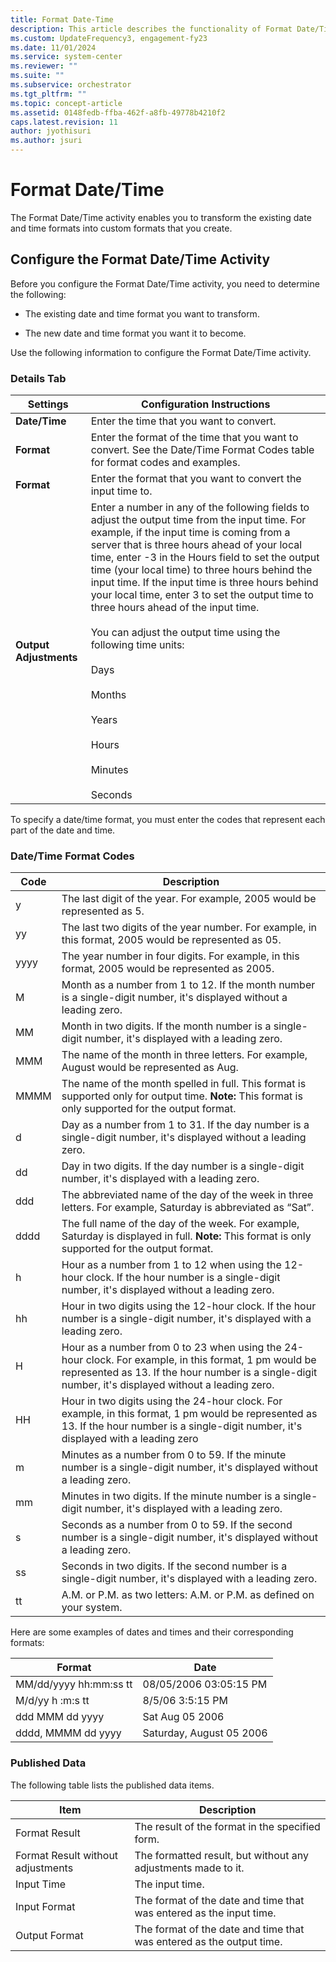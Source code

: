 ```yaml
---
title: Format Date-Time
description: This article describes the functionality of Format Date/Time activity.
ms.custom: UpdateFrequency3, engagement-fy23
ms.date: 11/01/2024
ms.service: system-center
ms.reviewer: ""
ms.suite: ""
ms.subservice: orchestrator
ms.tgt_pltfrm: ""
ms.topic: concept-article
ms.assetid: 0148fedb-ffba-462f-a8fb-49778b4210f2
caps.latest.revision: 11
author: jyothisuri
ms.author: jsuri
---
```

# Format Date/Time

The Format Date/Time activity enables you to transform the existing date and time formats into custom formats that you create.  

## Configure the Format Date/Time Activity

 Before you configure the Format Date/Time activity, you need to determine the following:  

- The existing date and time format you want to transform.  

- The new date and time format you want it to become.  

Use the following information to configure the Format Date/Time activity.  

### Details Tab  

|Settings|Configuration Instructions|  
|--------------|--------------------------------|  
|**Date/Time**|Enter the time that you want to convert.|  
|**Format**|Enter the format of the time that you want to convert. See the Date/Time Format Codes table for format codes and examples.|  
|**Format**|Enter the format that you want to convert the input time to.|  
|**Output Adjustments**|Enter a number in any of the following fields to adjust the output time from the input time. For example, if the input time is coming from a server that is three hours ahead of your local time, enter -3 in the Hours field to set the output time (your local time) to three hours behind the input time. If the input time is three hours behind your local time, enter 3 to set the output time to three hours ahead of the input time.<br /><br /> You can adjust the output time using the following time units:<br /><br /> Days<br /><br /> Months<br /><br /> Years<br /><br /> Hours<br /><br /> Minutes<br /><br /> Seconds|  

 To specify a date/time format, you must enter the codes that represent each part of the date and time.  

### Date/Time Format Codes

|Code|Description|  
|----------|-----------------|  
|y|The last digit of the year. For example, 2005 would be represented as 5.|  
|yy|The last two digits of the year number. For example, in this format, 2005 would be represented as 05.|  
|yyyy|The year number in four digits. For example, in this format, 2005 would be represented as 2005.|  
|M|Month as a number from 1 to 12. If the month number is a single-digit number, it's displayed without a leading zero.|  
|MM|Month in two digits. If the month number is a single-digit number, it's displayed with a leading zero.|  
|MMM|The name of the month in three letters. For example, August would be represented as Aug.|  
|MMMM|The name of the month spelled in full. This format is supported only for output time. **Note:** This format is only supported for the output format.|  
|d|Day as a number from 1 to 31. If the day number is a single-digit number, it's displayed without a leading zero.|  
|dd|Day in two digits. If the day number is a single-digit number, it's displayed with a leading zero.|  
|ddd|The abbreviated name of the day of the week in three letters. For example, Saturday is abbreviated as “Sat”.|  
|dddd|The full name of the day of the week. For example, Saturday is displayed in full. **Note:**  This format is only supported for the output format.|  
|h|Hour as a number from 1 to 12 when using the 12-hour clock. If the hour number is a single-digit number, it's displayed without a leading zero.|  
|hh|Hour in two digits using the 12-hour clock. If the hour number is a single-digit number, it's displayed with a leading zero.|  
|H|Hour as a number from 0 to 23 when using the 24-hour clock. For example, in this format, 1 pm would be represented as 13. If the hour number is a single-digit number, it's displayed without a leading zero.|  
|HH|Hour in two digits using the 24-hour clock. For example, in this format, 1 pm would be represented as 13. If the hour number is a single-digit number, it's displayed with a leading zero|  
|m|Minutes as a number from 0 to 59. If the minute number is a single-digit number, it's displayed without a leading zero.|  
|mm|Minutes in two digits. If the minute number is a single-digit number, it's displayed with a leading zero.|  
|s|Seconds as a number from 0 to 59. If the second number is a single-digit number, it's displayed without a leading zero.|  
|ss|Seconds in two digits. If the second number is a single-digit number, it's displayed with a leading zero.|  
|tt|A.M. or P.M. as two letters: A.M. or P.M. as defined on your system.|  

 Here are some examples of dates and times and their corresponding formats:  

|Format|Date|  
|------------|----------|  
|MM/dd/yyyy hh:mm:ss tt|08/05/2006 03:05:15 PM|  
|M/d/yy h &#58;m&#58;s tt|8/5/06 3:5:15 PM|  
|ddd MMM dd yyyy|Sat Aug 05 2006|  
|dddd, MMMM dd yyyy|Saturday, August 05 2006|  

### Published Data

 The following table lists the published data items.  

|Item|Description|  
|----------|-----------------|  
|Format Result|The result of the format in the specified form.|  
|Format Result without adjustments|The formatted result, but without any adjustments made to it.|  
|Input Time|The input time.|  
|Input Format|The format of the date and time that was entered as the input time.|  
|Output Format|The format of the date and time that was entered as the output time.|

